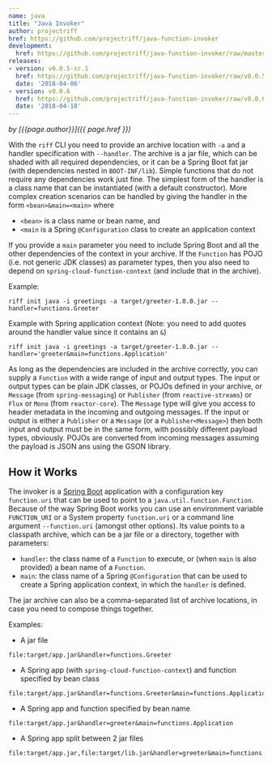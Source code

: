 ```yaml
---
name: java
title: "Java Invoker"
author: projectriff
href: https://github.com/projectriff/java-function-invoker
development:
  href: https://github.com/projectriff/java-function-invoker/raw/master/java-invoker.yaml
releases:
- version: v0.0.5-sr.1
  href: https://github.com/projectriff/java-function-invoker/raw/v0.0.5-sr.1/java-invoker.yaml
  date: '2018-04-06'
- version: v0.0.6
  href: https://github.com/projectriff/java-function-invoker/raw/v0.0.6/java-invoker.yaml
  date: '2018-04-18'
---
```


*by [{{page.author}}]({{ page.href }})*

With the `riff` CLI you need to provide an archive location with `-a`
and a handler specification with `--handler`. The archive is a jar
file, which can be shaded with all required dependencies, or it can be
a Spring Boot fat jar (with dependencies nested in
`BOOT-INF/lib`). Simple functions that do not require any dependencies
work just fine. The simplest form of the handler is a class name that
can be instantiated (with a default constructor). More complex creation scenarios can be handled by giving the handler in the form `<bean>&main=<main>` where

* `<bean>` is a class name or bean name, and
* `<main` is a Spring `@Configuration` class to create an application context

If you provide a `main` parameter you need to include Spring Boot and
all the other dependencies of the context in your archive. If the
`Function` has POJO (i.e. not generic JDK classes) as parameter types,
then you also need to depend on `spring-cloud-function-context` (and
include that in the archive).

Example:

```
riff init java -i greetings -a target/greeter-1.0.0.jar --handler=functions.Greeter
```

Example with Spring application context (Note: you need to add quotes around the handler value since it contains an `&`)

```
riff init java -i greetings -a target/greeter-1.0.0.jar --handler='greeter&main=functions.Application'
```

As long as the dependencies are included in the archive correctly, you
can supply a `Function` with a wide range of input and output
types. The input or output types can be plain JDK classes, or POJOs
defined in your archive, or `Message` (from `spring-messaging`) or
`Publisher` (from `reactive-streams`) or `Flux` or `Mono` (from
`reactor-core`). The `Message` type will give you access to header
metadata in the incoming and outgoing messages. If the input or output
is either a `Publisher` or a `Message` (or a `Publisher<Message>`)
then both input and output must be in the same form, with possibly
different payload types, obviously. POJOs are converted from incoming
messages assuming the payload is JSON ans using the GSON library.

## How it Works

The invoker is a [Spring Boot](https://projects.spring.io/spring-boot)
application with a configuration key `function.uri` that can be used
to point to a `java.util.function.Function`. Because of the way Spring
Boot works you can use an environment variable `FUNCTION_URI` or a
System property `function.uri` or a command line argument
`--function.uri` (amongst other options). Its value points to a
classpath archive, which can be a jar file or a directory, together
with parameters:

* `handler`: the class name of a `Function` to execute, or (when
  `main` is also provided) a bean name of a `Function`.
* `main`: the class name of a Spring `@Configuration` that can be used
  to create a Spring application context, in which the `handler` is
  defined.

The jar archive can also be a comma-separated list of archive
locations, in case you need to compose things together.

Examples:

* A jar file

```
file:target/app.jar&handler=functions.Greeter
```

* A Spring app (with `spring-cloud-function-context`) and function specified by bean class

```
file:target/app.jar&handler=functions.Greeter&main=functions.Application
```

* A Spring app and function specified by bean name

```
file:target/app.jar&handler=greeter&main=functions.Application
```

* A Spring app split between 2 jar files

```
file:target/app.jar,file:target/lib.jar&handler=greeter&main=functions.Application
```
